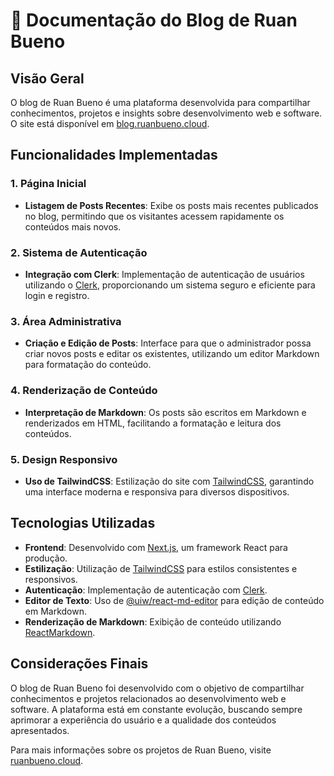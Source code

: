 # 📄 **Documentação do Blog de Ruan Bueno**

## **Visão Geral**

O blog de Ruan Bueno é uma plataforma desenvolvida para compartilhar conhecimentos, projetos e insights sobre desenvolvimento web e software. O site está disponível em [blog.ruanbueno.cloud](https://blog.ruanbueno.cloud).

## **Funcionalidades Implementadas**

### 1. **Página Inicial**

- **Listagem de Posts Recentes**: Exibe os posts mais recentes publicados no blog, permitindo que os visitantes acessem rapidamente os conteúdos mais novos.

### 2. **Sistema de Autenticação**

- **Integração com Clerk**: Implementação de autenticação de usuários utilizando o [Clerk](https://clerk.dev/), proporcionando um sistema seguro e eficiente para login e registro.

### 3. **Área Administrativa**

- **Criação e Edição de Posts**: Interface para que o administrador possa criar novos posts e editar os existentes, utilizando um editor Markdown para formatação do conteúdo.

### 4. **Renderização de Conteúdo**

- **Interpretação de Markdown**: Os posts são escritos em Markdown e renderizados em HTML, facilitando a formatação e leitura dos conteúdos.

### 5. **Design Responsivo**

- **Uso de TailwindCSS**: Estilização do site com [TailwindCSS](https://tailwindcss.com/), garantindo uma interface moderna e responsiva para diversos dispositivos.

## **Tecnologias Utilizadas**

- **Frontend**: Desenvolvido com [Next.js](https://nextjs.org/), um framework React para produção.
- **Estilização**: Utilização de [TailwindCSS](https://tailwindcss.com/) para estilos consistentes e responsivos.
- **Autenticação**: Implementação de autenticação com [Clerk](https://clerk.dev/).
- **Editor de Texto**: Uso de [@uiw/react-md-editor](https://github.com/uiwjs/react-md-editor) para edição de conteúdo em Markdown.
- **Renderização de Markdown**: Exibição de conteúdo utilizando [ReactMarkdown](https://github.com/remarkjs/react-markdown).

## **Considerações Finais**

O blog de Ruan Bueno foi desenvolvido com o objetivo de compartilhar conhecimentos e projetos relacionados ao desenvolvimento web e software. A plataforma está em constante evolução, buscando sempre aprimorar a experiência do usuário e a qualidade dos conteúdos apresentados.

Para mais informações sobre os projetos de Ruan Bueno, visite [ruanbueno.cloud](https://ruanbueno.cloud/pages/projects).
